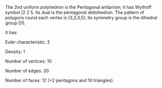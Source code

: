 The 2nd uniform polyhedron is the Pentagonal antiprism; it has Wythoff
symbol |2 2 5. Its dual is the pentagonal deltohedron. The pattern of
polygons round each vertex is (3,3,3,5); its symmetry group is the
dihedral group D5.

It has:

Euler characteristic: 2

Density: 1

Number of vertices: 10

Number of edges: 20

Number of faces: 12 (=2 pentagons and 10 triangles).

